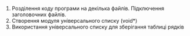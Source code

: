 1. Розділення коду програми на декілька файлів. Підключення заголовочних файлів.
2. Створення модуля універсального списку (void*)
3. Використання універсального списку для зберігання таблиці рядків
